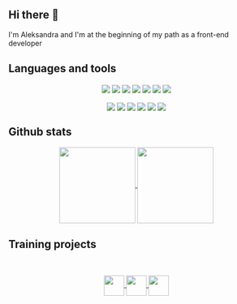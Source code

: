 ## Hi there  👋 ##
I'm Aleksandra and I'm at the beginning of my path as a front-end developer

## Languages and tools ##
<p align="center">
  <img align="center" src="https://img.shields.io/badge/-JavaScript-555?style=for-the-badge&logo=JavaScript" />
  <img align="center" src="https://img.shields.io/badge/-HTML5-555?style=for-the-badge&logo=HTML5" />
  <img align="center" src="https://img.shields.io/badge/-CSS3-555?style=for-the-badge&logo=CSS3&logoColor=0170ba" />
  <img align="center" src="https://img.shields.io/badge/-TypeScript-555?style=for-the-badge&logo=TypeScript" />
  <img align="center" src="https://img.shields.io/badge/-React-555?style=for-the-badge&logo=React" />
  <img align="center" src="https://img.shields.io/badge/-SASS-555?style=for-the-badge&logo=Sass" />
  <img align="center" src="https://img.shields.io/badge/-Webpack-555?style=for-the-badge&logo=Webpack" />  
  <br>  
  <br>
  <img align="center" src="https://img.shields.io/badge/-Git-555?style=for-the-badge&logo=Git" />
  <img align="center" src="https://img.shields.io/badge/-GitHub-555?style=for-the-badge&logo=GitHub" />
  <img align="center" src="https://img.shields.io/badge/-Node.js-555?style=for-the-badge&logo=nodedotjs" />
  <img align="center" src="https://img.shields.io/badge/-MongoDB-555?style=for-the-badge&logo=MongoDB" />
  <img align="center" src="https://img.shields.io/badge/-Netlify-555?style=for-the-badge&logo=Netlify" />
  <img align="center" src="https://img.shields.io/badge/-Heroku-555?style=for-the-badge&logo=Heroku&logoColor=8062a7" />
</p>  

## Github stats
<p align="center">
  <a href="https://github.com/GarretHawke?tab=repositories">
    <img height="150" align="center" src="https://github-readme-stats.vercel.app/api?username=garrethawke&include_all_commits=true&count_private=true&theme=cobalt" />
  </a>
  <a href="https://github.com/GarretHawke?tab=repositories">
    <img height="150" align="center" src="https://github-readme-stats.vercel.app/api/top-langs/?username=garrethawke&langs_count=10&layout=compact&theme=cobalt" />
  </a>
</p>  

## Training projects  
<br>
<p align="center">
  <a href="https://garrethawke-english-for-kids.netlify.app/">
    <img height="40" align="center" src="https://img.shields.io/badge/-English for kids-f1e05a?style=for-the-badge&logo=react" />
  </a>
  <a href="https://romantic-banach-035a2a.netlify.app/">
    <img height="40" align="center" src="https://img.shields.io/badge/-Match--match game-75eeb2?style=for-the-badge&logo=typescript" />
  </a>
  <a href="https://rolling-scopes-school.github.io/garrethawke-JSFE2021Q1/photo-filter/">
    <img height="40" align="center" src="https://img.shields.io/badge/-Photo--filter-e582d8?style=for-the-badge&logo=javascript" />
  </a>
</p>
<br>
